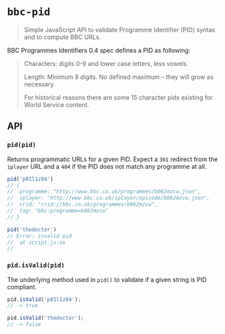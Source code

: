 # `bbc-pid`

> Simple JavaScript API to validate Programme Identifier (PID) syntax and to compute BBC URLs.

BBC Programmes Identifiers 0.4 spec defines a PID as following:

> Characters: digits 0-9 and lower case letters, less vowels.
> 
> Length: Minimum 8 digits. No defined maximum – they will grow as necessary.
> 
> For historical reasons there are some 15 character pids existing for World Service content.


## API

### `pid(pid)`

Returns programmatic URLs for a given PID. Expect a `301` redirect from the `iplayer` URL and a `404` if the PID does not match any programme at all.

```js
pid('p01l1z04')
// {
//  programme: "http://www.bbc.co.uk/programmes/b062mzcw.json",
//  iplayer: "http://www.bbc.co.uk/iplayer/episode/b062mzcw.json",
//  crid: "crid://bbc.co.uk/programmes/b062mzcw",
//  tag: "bbc:programme=b062mzcw"
// }

pid('thedoctor')
// Error: invalid pid
//  at script.js:xx
//  
```


### `pid.isValid(pid)`

The underlying method used in `pid()` to validate if a given string is PID compliant.

```js
pid.isValid('p01l1z04');
// -> true

pid.isValid('thedoctor');
// -> false
```



